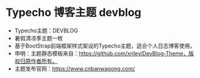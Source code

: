 # Typecho 博客主题 devblog

* Typecho主题：DEVBLOG
 * 暑假清凉季主题一枚
 * 基于BootStrap前端框架样式架设的Typecho主题，适合个人日志博客使用。 
 * 申明：主题静态模板来自：https://github.com/xriley/DevBlog-Theme，版权归原作者所有。
 * 主题发布官网：https://www.cnbanwagong.com/

